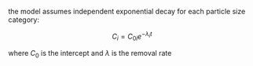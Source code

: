 the model assumes independent exponential decay for each particle size category:

$$C_i={C_0}_i e^{-\lambda_i t}$$

where ${C_0}$ is the intercept and $\lambda$ is the removal rate